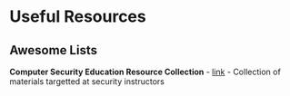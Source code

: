 # Useful Resources

## Awesome Lists

**Computer Security Education Resource Collection** - [link](https://securityeducationresourcecollection.net/) - Collection of materials targetted at security instructors

